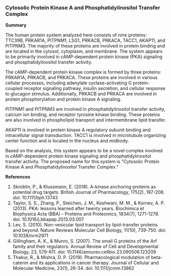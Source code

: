 ### Cytosolic Protein Kinase A and Phosphatidylinositol Transfer Complex

**Summary**

The human protein system analyzed here consists of nine proteins: TTC39B, PRKAR1A, PITPNM1, LSG1, PRKACB, PRKACA, TACC1, AKAP11, and PITPNM3. The majority of these proteins are involved in protein binding and are located in the cytosol, cytoplasm, and membrane. The system appears to be primarily involved in cAMP-dependent protein kinase (PKA) signaling and phosphatidylinositol transfer activity.

The cAMP-dependent protein kinase complex is formed by three proteins: PRKAR1A, PRKACB, and PRKACA. These proteins are involved in various cellular processes, including adenylate cyclase-activating G protein-coupled receptor signaling pathway, insulin secretion, and cellular response to glucagon stimulus. Additionally, PRKACB and PRKACA are involved in protein phosphorylation and protein kinase A signaling.

PITPNM1 and PITPNM3 are involved in phosphatidylinositol transfer activity, calcium ion binding, and receptor tyrosine kinase binding. These proteins are also involved in phospholipid transport and intermembrane lipid transfer.

AKAP11 is involved in protein kinase A regulatory subunit binding and intracellular signal transduction. TACC1 is involved in microtubule organizing center function and is located in the nucleus and midbody.

Based on the analysis, this system appears to be a novel complex involved in cAMP-dependent protein kinase signaling and phosphatidylinositol transfer activity. The proposed name for this system is "Cytosolic Protein Kinase A and Phosphatidylinositol Transfer Complex."

**References**

1. Skroblin, P., & Klussmann, E. (2018). A-kinase anchoring proteins as potential drug targets. British Journal of Pharmacology, 175(2), 197-208. doi: 10.1111/bph.13743
2. Taylor, S. S., Zhang, P., Steichen, J. M., Keshwani, M. M., & Kornev, A. P. (2013). PKA: lessons learned after twenty years. Biochimica et Biophysica Acta (BBA) - Proteins and Proteomics, 1834(7), 1271-1278. doi: 10.1016/j.bbapap.2013.03.007
3. Lev, S. (2010). Non-vesicular lipid transport by lipid-transfer proteins and beyond. Nature Reviews Molecular Cell Biology, 11(10), 739-750. doi: 10.1038/nrm2971
4. Gillingham, A. K., & Munro, S. (2007). The small G proteins of the Arf family and their regulators. Annual Review of Cell and Developmental Biology, 23, 579-611. doi: 10.1146/annurev.cellbio.23.090506.123209
5. Thakur, R., & Mishra, D. P. (2019). Pharmacological modulation of beta-catenin and its applications in cancer therapy. Journal of Cellular and Molecular Medicine, 23(1), 26-34. doi: 10.1111/jcmm.13862
